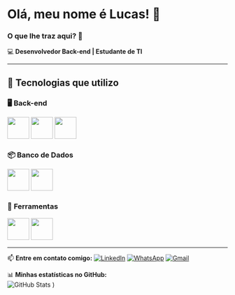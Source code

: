 # Olá, meu nome é Lucas! 👋  
### O que lhe traz aqui? 👀  

💻 **Desenvolvedor Back-end | Estudante de TI**  

---

## 🚀 Tecnologias que utilizo  

### 🖥️ **Back-end**  
<img src="https://github.com/user-attachments/assets/2ba68e69-b333-4065-bd34-0701a0a6da91" width="50"/>  
<img src="https://github.com/user-attachments/assets/73c0f5c8-0a3c-4092-b7de-dc38e863983e" width="50"/>  
<img src="https://github.com/user-attachments/assets/717a53ce-e717-466f-bc06-82876b085cbd" width="50"/>  

### 📦 **Banco de Dados**  
<img src="https://github.com/user-attachments/assets/00a7f1e1-71e1-418f-87cc-7cf2cba6869f" width="50"/>  
<img src="https://github.com/user-attachments/assets/9a84999d-f27f-4233-831e-7a9899a835ee" width="50"/>  

### 🔧 **Ferramentas**  
<img src="https://github.com/user-attachments/assets/579c2261-28f4-4384-97c2-e988e941b1be" width="50"/>  
<img src="https://github.com/user-attachments/assets/3bd2455a-c617-4488-8238-521d45908a4d" width="50"/>  

---



📫 **Entre em contato comigo:** 
[![LinkedIn](https://img.shields.io/badge/LinkedIn-000?style=for-the-badge&logo=linkedin&logoColor=0A66C2)](https://www.linkedin.com/in/lucas-devback)
[![WhatsApp](https://img.shields.io/badge/WhatsApp-25D366?style=for-the-badge&logo=whatsapp&logoColor=white)](https://wa.me/61983046263)
[![Gmail](https://img.shields.io/badge/Gmail-EA4335?style=for-the-badge&logo=gmail&logoColor=white)](mailto:ffmatheus6@gmail.com)


📊 **Minhas estatísticas no GitHub:**  
![GitHub Stats](https://github-readme-stats.vercel.app/api?username=LucasdeMatheus&show_icons=true&theme=dark)
)
